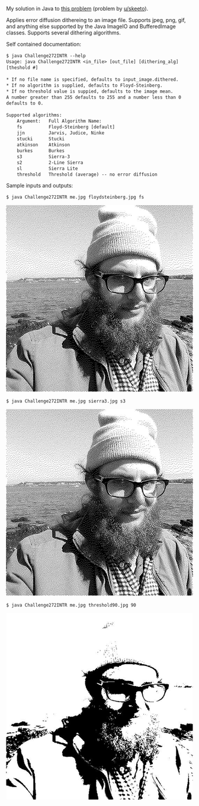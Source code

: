 My solution in Java to [this problem](https://www.reddit.com/r/dailyprogrammer/comments/4paxp4/20160622_challenge_272_intermediate_dither_that/) (problem by [u/skeeto](https://www.reddit.com/user/skeeto)).

Applies error diffusion dithereing to an image file. Supports jpeg, png, gif, and anything else supported by the Java ImageIO and BufferedImage classes.  Supports several dithering algorithms.

Self contained documentation:

    $ java Challenge272INTR --help
    Usage: java Challenge272INTR <in_file> [out_file] [dithering_alg] [theshold #]
    
    * If no file name is specified, defaults to input_image.dithered.
    * If no algorithm is supplied, defaults to Floyd-Steinberg.
    * If no threshold value is suppied, defaults to the image mean.
    A number greater than 255 defaults to 255 and a number less than 0 defaults to 0.
    
    Supported algorithms:
    	Argument:	Full Algorithm Name:
    	fs		    Floyd-Steinberg [default]
    	jjn		    Jarvis, Judice, Ninke
    	stucki		Stucki
    	atkinson	Atkinson
    	burkes		Burkes
    	s3		    Sierra-3
    	s2		    2-Line Sierra
    	sl		    Sierra Lite
    	threshold	Threshold (average) -- no error diffusion

Sample inputs and outputs:

    $ java Challenge272INTR me.jpg floydsteinberg.jpg fs

![floydsteinberg.jpg](https://github.com/shwnchpl/redditDailyProgrammer/blob/master/Challenge272/Intermediate/sierra3.jpg?raw=true)

    $ java Challenge272INTR me.jpg sierra3.jpg s3

![sierra3.jpg](https://github.com/shwnchpl/redditDailyProgrammer/blob/master/Challenge272/Intermediate/sierra3.jpg?raw=true)

    $ java Challenge272INTR me.jpg threshold90.jpg 90
    
![theshold90.jpg](https://github.com/shwnchpl/redditDailyProgrammer/blob/master/Challenge272/Intermediate/threshold90.jpg?raw=true)
